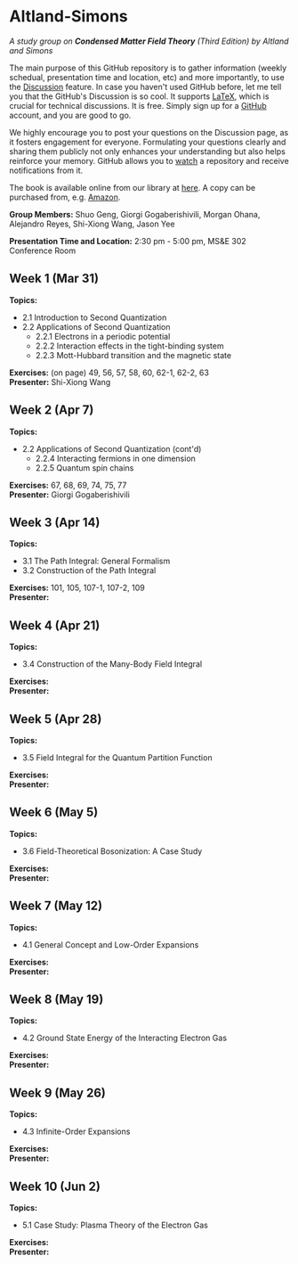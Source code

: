 # Altland-Simons
_A study group on **Condensed Matter Field Theory** (Third Edition) by Altland and Simons_

The main purpose of this GitHub repository is to gather information (weekly schedual, presentation time and location, etc) and more importantly, to use the [Discussion](https://github.com/shwangcmt/Altland-Simons/discussions) feature. In case you haven't used GitHub before, let me tell you that the GitHub's Discussion is so cool. It supports [LaTeX](https://docs.github.com/en/get-started/writing-on-github/working-with-advanced-formatting/writing-mathematical-expressions), which is crucial for technical discussions. It is free. Simply sign up for a [GitHub](https://github.com/signup) account, and you are good to go. 

We highly encourage you to post your questions on the Discussion page, as it fosters engagement for everyone. Formulating your questions clearly and sharing them publicly not only enhances your understanding but also helps reinforce your memory. GitHub allows you to [watch](https://docs.github.com/en/account-and-profile/managing-subscriptions-and-notifications-on-github/setting-up-notifications/configuring-notifications#configuring-your-watch-settings-for-an-individual-repository) a repository and receive notifications from it. 

The book is available online from our library at [here](https://search.library.ucr.edu/discovery/fulldisplay?docid=alma9919759025006531&context=L&vid=01CDL_RIV_INST:UCR&lang=en&search_scope=Everything&adaptor=Local%20Search%20Engine&isFrbr=true&tab=Everything&query=any,contains,altland%20simons&sortby=date_d&facet=frbrgroupid,include,9083417688746215883&offset=0). A copy can be purchased from, e.g. [Amazon](https://www.amazon.com/Condensed-Matter-Theory-Alexander-Altland/dp/1108494609/). 

**Group Members:** Shuo Geng, Giorgi Gogaberishivili, Morgan Ohana, Alejandro Reyes, Shi-Xiong Wang, Jason Yee

**Presentation Time and Location:** 2:30 pm - 5:00 pm, MS&E 302 Conference Room

## Week 1 (Mar 31)  
**Topics:**
- 2.1 Introduction to Second Quantization  
- 2.2 Applications of Second Quantization  
  - 2.2.1 Electrons in a periodic potential  
  - 2.2.2 Interaction effects in the tight-binding system  
  - 2.2.3 Mott-Hubbard transition and the magnetic state  

**Exercises:** (on page) 49, 56, 57, 58, 60, 62-1, 62-2, 63  
**Presenter:** Shi-Xiong Wang  


## Week 2 (Apr 7)  
**Topics:**  
- 2.2 Applications of Second Quantization (cont'd)  
  - 2.2.4 Interacting fermions in one dimension  
  - 2.2.5 Quantum spin chains  

**Exercises:** 67, 68, 69, 74, 75, 77  
**Presenter:** Giorgi Gogaberishivili

## Week 3 (Apr 14)  
**Topics:**  
- 3.1 The Path Integral: General Formalism  
- 3.2 Construction of the Path Integral  

**Exercises:** 101, 105, 107-1, 107-2, 109  
**Presenter:**  

## Week 4 (Apr 21)  
**Topics:**  
- 3.4 Construction of the Many-Body Field Integral  

**Exercises:**   
**Presenter:**  

## Week 5 (Apr 28)  
**Topics:**  
- 3.5 Field Integral for the Quantum Partition Function  

**Exercises:**   
**Presenter:**  

## Week 6 (May 5)  
**Topics:**  
- 3.6 Field-Theoretical Bosonization: A Case Study  

**Exercises:**   
**Presenter:**  

## Week 7 (May 12)  
**Topics:**  
- 4.1 General Concept and Low-Order Expansions  

**Exercises:**   
**Presenter:**  

## Week 8 (May 19)  
**Topics:**  
- 4.2 Ground State Energy of the Interacting Electron Gas  

**Exercises:**   
**Presenter:**  

## Week 9 (May 26)  
**Topics:**  
- 4.3 Infinite-Order Expansions  

**Exercises:**   
**Presenter:**  

## Week 10 (Jun 2)  
**Topics:**  
- 5.1 Case Study: Plasma Theory of the Electron Gas  

**Exercises:**   
**Presenter:**  
